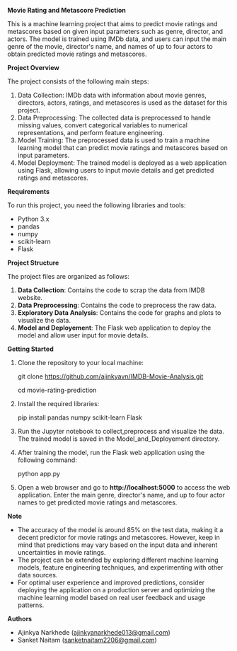 **Movie Rating and Metascore Prediction**

This is a machine learning project that aims to predict movie ratings and metascores based on given input parameters such as genre, director, and actors. The model is trained using IMDb data, and users can input the main genre of the movie, director's name, and names of up to four actors to obtain predicted movie ratings and metascores.

**Project Overview**

The project consists of the following main steps:

1. Data Collection: IMDb data with information about movie genres, directors, actors, ratings, and metascores is used as the dataset for this project.
2. Data Preprocessing: The collected data is preprocessed to handle missing values, convert categorical variables to numerical representations, and perform feature engineering.
3. Model Training: The preprocessed data is used to train a machine learning model that can predict movie ratings and metascores based on input parameters.
4. Model Deployment: The trained model is deployed as a web application using Flask, allowing users to input movie details and get predicted ratings and metascores.

**Requirements**

To run this project, you need the following libraries and tools:

- Python 3.x
- pandas
- numpy
- scikit-learn
- Flask

**Project Structure**

The project files are organized as follows:

1. **Data Collection**: Contains the code to scrap the data from IMDB website.
2. **Data Preprocessing**: Contains the code to preprocess the raw data.
3. **Exploratory Data Analysis**: Contains the code for graphs and plots to visualize the data.
4. **Model and Deployement**: The Flask web application to deploy the model and allow user input for movie details.


**Getting Started**

1. Clone the repository to your local machine:

      git clone <https://github.com/ajinkyavn/IMDB-Movie-Analysis.git>

      cd movie-rating-prediction

2. Install the required libraries:

      pip install pandas numpy scikit-learn Flask

3. Run the Jupyter notebook  to collect,preprocess and visualize the data. The trained model is saved in the Model_and_Deployement directory.
  
4. After training the model, run the Flask web application using the following command:

      python app.py

5. Open a web browser and go to **http://localhost:5000** to access the web application. Enter the main genre, director's name, and up to four actor names to get predicted movie ratings and metascores.

**Note**

- The accuracy of the model is around 85% on the test data, making it a decent predictor for movie ratings and metascores. However, keep in mind that predictions may vary based on the input data and inherent uncertainties in movie ratings.
- The project can be extended by exploring different machine learning models, feature engineering techniques, and experimenting with other data sources.
- For optimal user experience and improved predictions, consider deploying the application on a production server and optimizing the machine learning model based on real user feedback and usage patterns.

**Authors**

- Ajinkya Narkhede (ajinkyanarkhede013@gmail.com)
- Sanket Naitam (sanketnaitam2206@gmail.com)

